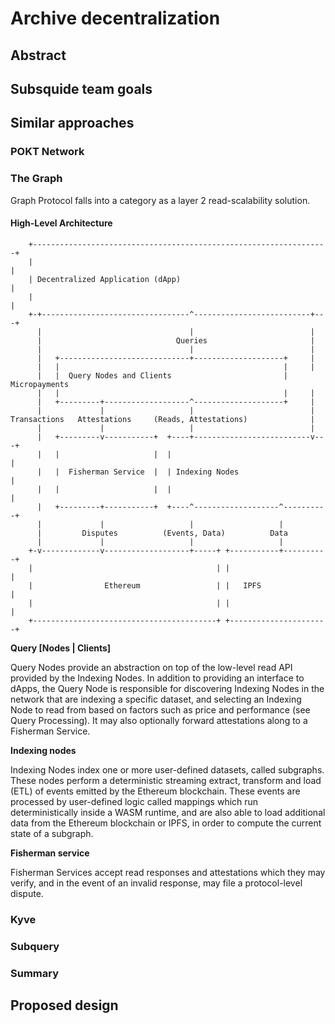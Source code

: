# Archive decentralization

## Abstract

## Subsquide team goals

## Similar approaches

### POKT Network

### The Graph

Graph Protocol falls into a category as a layer 2 read-scalability solution.

#### High-Level Architecture

```ascii
    +------------------------------------------------------------------+
    |                                                                  |
    | Decentralized Application (dApp)                                 |
    |                                                                  |
    +-+---------------------------------^--------------------------+---+
      |                                 |                          |
      |                              Queries                       |
      |                                 |                          |
      |   +-----------------------------+--------------------+     |
      |   |                                                  |     |
      |   |  Query Nodes and Clients                         | Micropayments
      |   |                                                  |     |
      |   +---------+-------------------^--------------------+     |
      |             |                   |                          |
Transactions   Attestations     (Reads, Attestations)              |
      |             |                   |                          |
      |   +---------v-----------+  +----+--------------------------v---+
      |   |                     |  |                                   |
      |   |  Fisherman Service  |  | Indexing Nodes                    |
      |   |                     |  |                                   |
      |   +---------+-----------+  +----^-------------------^----------+
      |             |                   |                   |
      |         Disputes          (Events, Data)          Data
      |             |                   |                   |
    +-v-------------v-------------------+-----+ +-----------+----------+
    |                                         | |                      |
    |                Ethereum                 | |   IPFS               |
    |                                         | |                      |
    +-----------------------------------------+ +----------------------+
```

**Query [Nodes | Clients]**

Query Nodes provide an abstraction on top of the low-level read API provided by the Indexing Nodes. In addition to providing an interface to dApps, the Query Node is responsible for discovering Indexing Nodes in the network that are indexing a specific dataset, and selecting an Indexing Node to read from based on factors such as price and performance (see Query Processing). It may also optionally forward attestations along to a Fisherman Service.

**Indexing nodes**

Indexing Nodes index one or more user-defined datasets, called subgraphs. These nodes perform a deterministic streaming extract, transform and load (ETL) of events emitted by the Ethereum blockchain. These events are processed by user-defined logic called mappings which run deterministically inside a WASM runtime, and are also able to load additional data from the Ethereum blockchain or IPFS, in order to compute the current state of a subgraph.

**Fisherman service**

Fisherman Services accept read responses and attestations which they may verify, and in the event of an invalid response, may file a protocol-level dispute.

### Kyve

### Subquery

### Summary

## Proposed design
